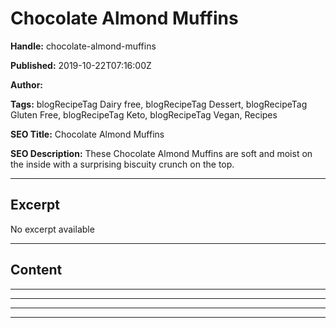 # Chocolate Almond Muffins

**Handle:** chocolate-almond-muffins

**Published:** 2019-10-22T07:16:00Z

**Author:**  

**Tags:** blogRecipeTag Dairy free, blogRecipeTag Dessert, blogRecipeTag Gluten Free, blogRecipeTag Keto, blogRecipeTag Vegan, Recipes

**SEO Title:** Chocolate Almond Muffins

**SEO Description:** These Chocolate Almond Muffins are soft and moist on the inside with a surprising biscuity crunch on the top.

---

## Excerpt

No excerpt available

---

## Content

---

---

---

---

